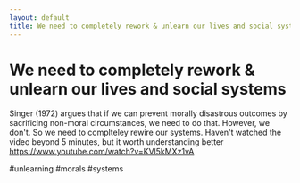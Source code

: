 ```yaml
---
layout: default
title: We need to completely rework & unlearn our lives and social systems
---
```

# We need to completely rework & unlearn our lives and social systems


Singer (1972) argues that if we can prevent morally disastrous outcomes by sacrificing non-moral circumstances, we need to do that. However, we don't. So we need to complteley rewire our systems. Haven't watched the video beyond 5 minutes, but it worth understanding better
https://www.youtube.com/watch?v=KVl5kMXz1vA 

#unlearning #morals #systems